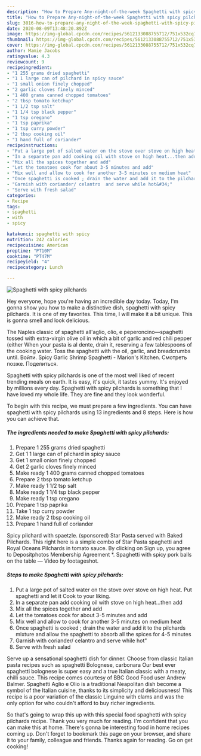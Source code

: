 ```yaml
---
description: "How to Prepare Any-night-of-the-week Spaghetti with spicy pilchards"
title: "How to Prepare Any-night-of-the-week Spaghetti with spicy pilchards"
slug: 3016-how-to-prepare-any-night-of-the-week-spaghetti-with-spicy-pilchards
date: 2020-08-09T13:48:20.892Z
image: https://img-global.cpcdn.com/recipes/5612133088755712/751x532cq70/spaghetti-with-spicy-pilchards-recipe-main-photo.jpg
thumbnail: https://img-global.cpcdn.com/recipes/5612133088755712/751x532cq70/spaghetti-with-spicy-pilchards-recipe-main-photo.jpg
cover: https://img-global.cpcdn.com/recipes/5612133088755712/751x532cq70/spaghetti-with-spicy-pilchards-recipe-main-photo.jpg
author: Mamie Jacobs
ratingvalue: 4.3
reviewcount: 9
recipeingredient:
- "1 255 grams dried spaghetti"
- "1 1 large can of pilchard in spicy sauce"
- "1 small onion finely chopped"
- "2 garlic cloves finely minced"
- "1 400 grams canned chopped tomatoes"
- "2 tbsp tomato ketchup"
- "1 1/2 tsp salt"
- "1 1/4 tsp black pepper"
- "1 tsp oregano"
- "1 tsp paprika"
- "1 tsp curry powder"
- "2 tbsp cooking oil"
- "1 hand full of coriander"
recipeinstructions:
- "Put a large pot of salted water on the stove over stove on high heat. Put spaghetti and let it Cook to your liking."
- "In a separate pan add cooking oil with stove on high heat...then add"
- "Mix all the spices together and add"
- "Let the tomatoes cook for about 3-5 minutes and add"
- "Mix well and allow to cook for another 3-5 minutes on medium heat"
- "Once spaghetti is cooked ; drain the water and add it to the pilchards mixture and allow the spaghetti to absorb all the spices for 4-5 minutes"
- "Garnish with coriander/ celantro  and serve while hot&#34;"
- "Serve with fresh salad"
categories:
- Recipe
tags:
- spaghetti
- with
- spicy

katakunci: spaghetti with spicy 
nutrition: 242 calories
recipecuisine: American
preptime: "PT10M"
cooktime: "PT47M"
recipeyield: "4"
recipecategory: Lunch

---
```



![Spaghetti with spicy pilchards](https://img-global.cpcdn.com/recipes/5612133088755712/751x532cq70/spaghetti-with-spicy-pilchards-recipe-main-photo.jpg)

Hey everyone, hope you're having an incredible day today. Today, I'm gonna show you how to make a distinctive dish, spaghetti with spicy pilchards. It is one of my favorites. This time, I will make it a bit unique. This is gonna smell and look delicious.

The Naples classic of spaghetti all&#39;aglio, olio, e peperoncino—spaghetti tossed with extra-virgin olive oil in which a bit of garlic and red chili pepper (either When your pasta is al dente, drain it, reserving a few tablespoons of the cooking water. Toss the spaghetti with the oil, garlic, and breadcrumbs until. Войти. Spicy Garlic Shrimp Spaghetti - Marion&#39;s Kitchen. Смотреть позже. Поделиться.

Spaghetti with spicy pilchards is one of the most well liked of recent trending meals on earth. It is easy, it's quick, it tastes yummy. It's enjoyed by millions every day. Spaghetti with spicy pilchards is something that I have loved my whole life. They are fine and they look wonderful.


To begin with this recipe, we must prepare a few ingredients. You can have spaghetti with spicy pilchards using 13 ingredients and 8 steps. Here is how you can achieve that.

<!--inarticleads1-->

##### The ingredients needed to make Spaghetti with spicy pilchards:

1. Prepare 1 255 grams dried spaghetti
1. Get 1 1 large can of pilchard in spicy sauce
1. Get 1 small onion finely chopped
1. Get 2 garlic cloves finely minced
1. Make ready 1 400 grams canned chopped tomatoes
1. Prepare 2 tbsp tomato ketchup
1. Make ready 1 1/2 tsp salt
1. Make ready 1 1/4 tsp black pepper
1. Make ready 1 tsp oregano
1. Prepare 1 tsp paprika
1. Take 1 tsp curry powder
1. Make ready 2 tbsp cooking oil
1. Prepare 1 hand full of coriander


Spicy pilchard with spaetzle. (sponsored) Star Pasta served with Baked Pilchards. This right here is a simple combo of Star Pasta spaghetti and Royal Oceans Pilchards in tomato sauce. By clicking on Sign up, you agree to Depositphotos Membership Agreement *. Spaghetti with spicy pork balls on the table — Video by footageshot. 

<!--inarticleads2-->

##### Steps to make Spaghetti with spicy pilchards:

1. Put a large pot of salted water on the stove over stove on high heat. Put spaghetti and let it Cook to your liking.
1. In a separate pan add cooking oil with stove on high heat...then add
1. Mix all the spices together and add
1. Let the tomatoes cook for about 3-5 minutes and add
1. Mix well and allow to cook for another 3-5 minutes on medium heat
1. Once spaghetti is cooked ; drain the water and add it to the pilchards mixture and allow the spaghetti to absorb all the spices for 4-5 minutes
1. Garnish with coriander/ celantro  and serve while hot&#34;
1. Serve with fresh salad


Serve up a sensational spaghetti dish for dinner. Choose from classic Italian pasta recipes such as spaghetti Bolognese, carbonara Our best ever spaghetti bolognese is super easy and a true Italian classic with a meaty, chilli sauce. This recipe comes courtesy of BBC Good Food user Andrew Balmer. Spaghetti Aglio e Olio is a traditional Neapolitan dish become a symbol of the Italian cuisine, thanks to its simplicity and deliciousness! This recipe is a poor variation of the classic Linguine with clams and was the only option for who couldn&#39;t afford to buy richer ingredients. 

So that's going to wrap this up with this special food spaghetti with spicy pilchards recipe. Thank you very much for reading. I'm confident that you can make this at home. There's gonna be interesting food in home recipes coming up. Don't forget to bookmark this page on your browser, and share it to your family, colleague and friends. Thanks again for reading. Go on get cooking!

